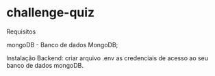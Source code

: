 # challenge-quiz

Requisitos

mongoDB - Banco de dados MongoDB;

Instalação
Backend: criar arquivo .env as credenciais de acesso ao seu banco de dados mongoDB.
